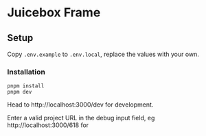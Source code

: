 # Juicebox Frame

## Setup

Copy `.env.example` to `.env.local`, replace the values with your own.

### Installation

```
pnpm install
pnpm dev
```

Head to http://localhost:3000/dev for development.

Enter a valid project URL in the debug input field, eg http://localhost:3000/618 for
